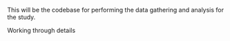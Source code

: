 This will be the codebase for performing the data gathering
and analysis for the study.

Working through details 